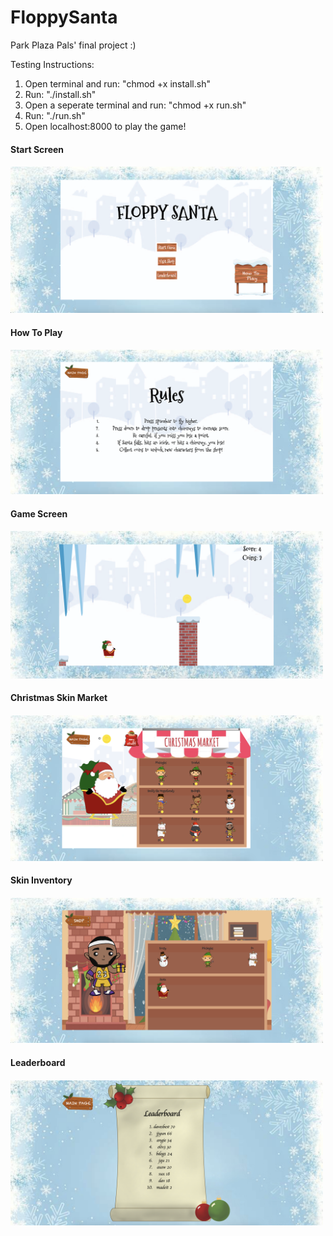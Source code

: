 # FloppySanta
Park Plaza Pals' final project :) 

Testing Instructions: 
1. Open terminal and run: "chmod +x install.sh"
2. Run: "./install.sh"
3. Open a seperate terminal and run: "chmod +x run.sh"
4. Run: "./run.sh"
5. Open localhost:8000 to play the game!

<h4>Start Screen<h4/>

<img src="demo/start_screen.png" width="500">

<h4>How To Play<h4/>

<img src="demo/how_to_play.png" width="500">


<h4>Game Screen<h4/>

<img src="demo/game.png" width="500">

<h4>Christmas Skin Market<h4/>
<img src="demo/shop.png" width="500">

<h4>Skin Inventory<h4/>
<img src="demo/inventory.png" width="500">

<h4>Leaderboard<h4/>
<img src="demo/leaderboard.png" width="500">




